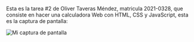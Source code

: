 Esta es la tarea #2 de Oliver Taveras Méndez, matricula 2021-0328, que consiste en hacer una calculadora Web con
HTML, CSS y JavaScript, esta es la captura de pantalla:

![Mi captura de pantalla](captura.png)

